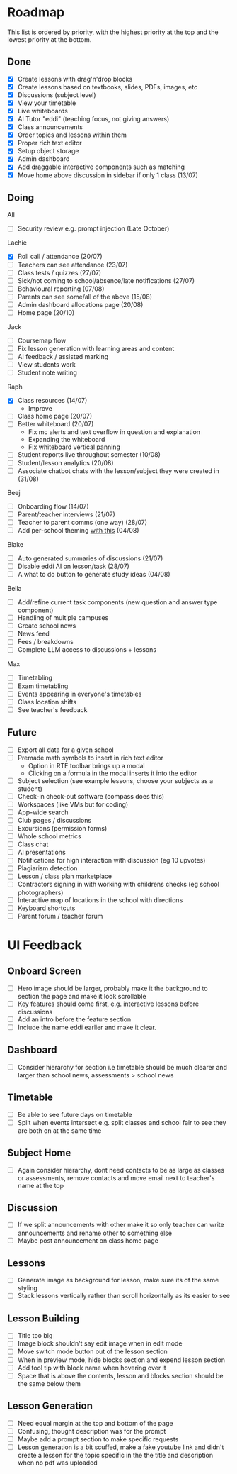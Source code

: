 # Roadmap

This list is ordered by priority, with the highest priority at the top and the lowest priority at the bottom.

## Done

- [x] Create lessons with drag'n'drop blocks
- [x] Create lessons based on textbooks, slides, PDFs, images, etc
- [x] Discussions (subject level)
- [x] View your timetable
- [x] Live whiteboards
- [x] AI Tutor "eddi" (teaching focus, not giving answers)
- [x] Class announcements
- [x] Order topics and lessons within them
- [x] Proper rich text editor
- [x] Setup object storage
- [x] Admin dashboard
- [x] Add draggable interactive components such as matching
- [x] Move home above discussion in sidebar if only 1 class (13/07)

## Doing

All

- [ ] Security review e.g. prompt injection (Late October)

Lachie

- [x] Roll call / attendance (20/07)
- [ ] Teachers can see attendance (23/07)
- [ ] Class tests / quizzes (27/07)
- [ ] Sick/not coming to school/absence/late notifications (27/07)
- [ ] Behavioural reporting (07/08)
- [ ] Parents can see some/all of the above (15/08)
- [ ] Admin dashboard allocations page (20/08)
- [ ] Home page (20/10)

Jack

- [ ] Coursemap flow
- [ ] Fix lesson generation with learning areas and content
- [ ] AI feedback / assisted marking
- [ ] View students work
- [ ] Student note writing

Raph

- [x] Class resources (14/07)
  - Improve
- [ ] Class home page (20/07)
- [ ] Better whiteboard (20/07)
  - Fix mc alerts and text overflow in question and explanation
  - Expanding the whiteboard
  - Fix whiteboard vertical panning
- [ ] Student reports live throughout semester (10/08)
- [ ] Student/lesson analytics (20/08)
- [ ] Associate chatbot chats with the lesson/subject they were created in (31/08)

Beej

- [ ] Onboarding flow (14/07)
- [ ] Parent/teacher interviews (21/07)
- [ ] Teacher to parent comms (one way) (28/07)
- [ ] Add per-school theming [with this](https://github.com/huntabyte/shadcn-svelte/discussions/1124) (04/08)

Blake

- [ ] Auto generated summaries of discussions (21/07)
- [ ] Disable eddi AI on lesson/task (28/07)
- [ ] A what to do button to generate study ideas (04/08)

Bella

- [ ] Add/refine current task components (new question and answer type component)
- [ ] Handling of multiple campuses
- [ ] Create school news
- [ ] News feed
- [ ] Fees / breakdowns
- [ ] Complete LLM access to discussions + lessons

Max

- [ ] Timetabling
- [ ] Exam timetabling
- [ ] Events appearing in everyone's timetables
- [ ] Class location shifts
- [ ] See teacher's feedback

## Future

- [ ] Export all data for a given school
- [ ] Premade math symbols to insert in rich text editor
  - Option in RTE toolbar brings up a modal
  - Clicking on a formula in the modal inserts it into the editor
- [ ] Subject selection (see example lessons, choose your subjects as a student)
- [ ] Check-in check-out software (compass does this)
- [ ] Workspaces (like VMs but for coding)
- [ ] App-wide search
- [ ] Club pages / discussions
- [ ] Excursions (permission forms)
- [ ] Whole school metrics
- [ ] Class chat
- [ ] AI presentations
- [ ] Notifications for high interaction with discussion (eg 10 upvotes)
- [ ] Plagiarism detection
- [ ] Lesson / class plan marketplace
- [ ] Contractors signing in with working with childrens checks (eg school photographers)
- [ ] Interactive map of locations in the school with directions
- [ ] Keyboard shortcuts
- [ ] Parent forum / teacher forum

# UI Feedback

## Onboard Screen

- [ ] Hero image should be larger, probably make it the background to section the page and make it look scrollable
- [ ] Key features should come first, e.g. interactive lessons before discussions
- [ ] Add an intro before the feature section
- [ ] Include the name eddi earlier and make it clear.

## Dashboard

- [ ] Consider hierarchy for section i.e timetable should be much clearer and larger than school news, assessments > school news

## Timetable

- [ ] Be able to see future days on timetable
- [ ] Split when events intersect e.g. split classes and school fair to see they are both on at the same time

## Subject Home

- [ ] Again consider hierarchy, dont need contacts to be as large as classes or assessments, remove contacts and move email next to teacher's name at the top

## Discussion

- [ ] If we split announcements with other make it so only teacher can write announcements and rename other to something else
- [ ] Maybe post announcement on class home page

## Lessons

- [ ] Generate image as background for lesson, make sure its of the same styling
- [ ] Stack lessons vertically rather than scroll horizontally as its easier to see

## Lesson Building

- [ ] Title too big
- [ ] Image block shouldn't say edit image when in edit mode
- [ ] Move switch mode button out of the lesson section
- [ ] When in preview mode, hide blocks section and expend lesson section
- [ ] Add tool tip with block name when hovering over it
- [ ] Space that is above the contents, lesson and blocks section should be the same below them

## Lesson Generation

- [ ] Need equal margin at the top and bottom of the page
- [ ] Confusing, thought description was for the prompt
- [ ] Maybe add a prompt section to make specific requests
- [ ] Lesson generation is a bit scuffed, make a fake youtube link and didn't create a lesson for the topic specific in the the title and description when no pdf was uploaded
